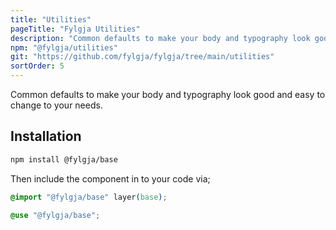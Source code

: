 ```yaml
---
title: "Utilities"
pageTitle: "Fylgja Utilities"
description: "Common defaults to make your body and typography look good and easy to change to your needs."
npm: "@fylgja/utilities"
git: "https://github.com/fylgja/fylgja/tree/main/utilities"
sortOrder: 5
---
```


Common defaults to make your body and typography look good
and easy to change to your needs.

## Installation

```bash
npm install @fylgja/base
```

Then include the component in to your code via;

```css
@import "@fylgja/base" layer(base);
```

```scss
@use "@fylgja/base";
```
